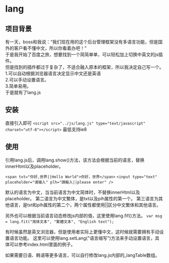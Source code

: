 # lang
项目背景
-------
有一天，boss和我说：“我们现在用的这个后台管理框架没有多语言功能，但是国外的客户看不懂中文，所以你看着办吧！”<br>
于是我开始了百度之旅，想要找到一个简简单单，可以轻松加上切换中英文的js插件。<br>
但是找到的插件都过于复杂了，不适合融入原本的框架，所以我决定自己写一个。<br>
1.可以自动根据浏览器语言决定显示中文还是英语<br>
2.可以手动设置语言。<br>
3.简单易用。<br>
于是就有了lang.js<br>

安装
----
直接引入即可
```<script src="../js/lang.js" type="text/javascript" charset="utf-8"></script>```
最低支持ie8

使用
----
引用lang.js后，调用lang.show()方法，该方法会根据当前的语言，替换innerHtml以及placeholder。

```<span txt="你好,世界||Hello World">你好，世界</span>```
```<input type="text"  placeholder="请输入" plh="請輸入||please enter" />```

默认的语言为中文，当当前语言为中文简体时，不替换innerHtml以及placeholder。
第二语言为中文繁体，是txt以及plh属性的第一个。
第三语言为其他语言，是txt和plh属性的第二个，两个属性都使用||区分中文繁体和其他语言。

另外也可以根据当前语言动态修改js内部的值，这里使用lang.fif()方法。
```var msg = lang.fit("简体文本", "繁體文本", "English text");```

有时候虽然是英文浏览器，但是使用者实际上更懂中文，这时候就需要拥有手动设置语言功能。
这里可以使用lang.setLang("语言缩写")方法来手动设置语言，具体可以参考index.html里面的例子。

如果需要日语、韩语等更多语言，可以自行修改lang.js内部的_langTable数组。


